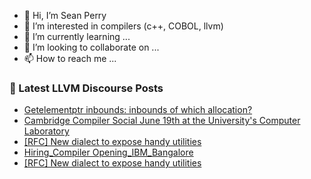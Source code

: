 - 👋 Hi, I’m Sean Perry
- 👀 I’m interested in compilers (c++, COBOL, llvm)
- 🌱 I’m currently learning ...
- 💞️ I’m looking to collaborate on ...
- 📫 How to reach me ...

<!---
s66perry/s66perry is a ✨ special ✨ repository because its `README.md` (this file) appears on your GitHub profile.
You can click the Preview link to take a look at your changes.
--->
### 📕 Latest LLVM Discourse Posts

<!-- DISCOURSE-LLVM:START -->
- [Getelementptr inbounds: inbounds of which allocation?](https://discourse.llvm.org/t/getelementptr-inbounds-inbounds-of-which-allocation/79024#post_3)
- [Cambridge Compiler Social June 19th at the University&#39;s Computer Laboratory](https://discourse.llvm.org/t/cambridge-compiler-social-june-19th-at-the-universitys-computer-laboratory/79049#post_1)
- [[RFC] New dialect to expose handy utilities](https://discourse.llvm.org/t/rfc-new-dialect-to-expose-handy-utilities/79041#post_9)
- [Hiring_Compiler Opening_IBM_Bangalore](https://discourse.llvm.org/t/hiring-compiler-opening-ibm-bangalore/79046#post_1)
- [[RFC] New dialect to expose handy utilities](https://discourse.llvm.org/t/rfc-new-dialect-to-expose-handy-utilities/79041#post_8)
<!-- DISCOURSE-LLVM:END -->
